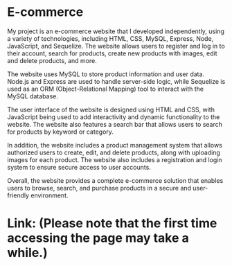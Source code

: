# E-commerce
My project is an e-commerce website that I developed independently, using a variety of technologies, including HTML, CSS, MySQL, Express, Node, JavaScript, and Sequelize. The website allows users to register and log in to their account, search for products, create new products with images, edit and delete products, and more.

The website uses MySQL to store product information and user data. Node.js and Express are used to handle server-side logic, while Sequelize is used as an ORM (Object-Relational Mapping) tool to interact with the MySQL database.

The user interface of the website is designed using HTML and CSS, with JavaScript being used to add interactivity and dynamic functionality to the website. The website also features a search bar that allows users to search for products by keyword or category.

In addition, the website includes a product management system that allows authorized users to create, edit, and delete products, along with uploading images for each product. The website also includes a registration and login system to ensure secure access to user accounts.

Overall, the website provides a complete e-commerce solution that enables users to browse, search, and purchase products in a secure and user-friendly environment.
# Link: (Please note that the first time accessing the page may take a while.)
